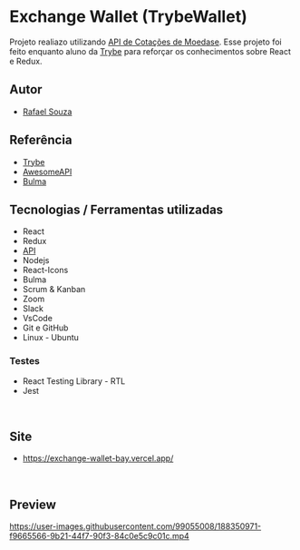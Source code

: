 # Exchange Wallet (TrybeWallet)

Projeto realiazo utilizando [API de Cotações de Moedase](https://economia.awesomeapi.com.br/json/all).
Esse projeto foi feito enquanto aluno da [Trybe](https://www.betrybe.com/) para reforçar 
os conhecimentos sobre React e Redux.


## Autor

- [Rafael Souza](https://github.com/Rafael-Souza-97)


## Referência

 - [Trybe](https://www.betrybe.com/)
 - [AwesomeAPI](https://docs.awesomeapi.com.br/api-de-moedas)
 - [Bulma](https://bulma.io/)
 

## Tecnologias / Ferramentas utilizadas

- React
- Redux
- [API](https://economia.awesomeapi.com.br/json/all)
- Nodejs
- React-Icons
- Bulma
- Scrum & Kanban
- Zoom
- Slack
- VsCode
- Git e GitHub
- Linux - Ubuntu

### Testes

- React Testing Library - RTL
- Jest

<br>

## Site 
- https://exchange-wallet-bay.vercel.app/

<br>

## Preview

https://user-images.githubusercontent.com/99055008/188350971-f9665566-9b21-44f7-90f3-84c0e5c9c01c.mp4

